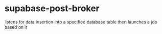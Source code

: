 # supabase-post-broker
listens for data insertion into a specified database table then launches a job based on it

